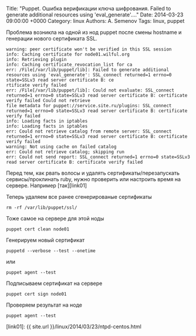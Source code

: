 Title: "Puppet. Ошибка верификации ключа шифрования. Failed to generate additional resources using 'eval_generate'...."
Date: 2014-03-23 09:00:00 +0000
Category: linux
Authors: A. Semenov
Tags: linux, puppet

Проблема возникла на одной из нод puppet после смены hostname и генерации нового сертификата SSL.

    warning: peer certificate won't be verified in this SSL session
    info: Caching certificate for node01.wilful.org
    info: Retrieving plugin
    info: Caching certificate_revocation_list for ca
    err: /File[/var/lib/puppet/lib]: Failed to generate additional resources using 'eval_generate': SSL_connect returned=1 errno=0 state=SSLv3 read server certificate B: ce
    rtificate verify failed
    err: /File[/var/lib/puppet/lib]: Could not evaluate: SSL_connect returned=1 errno=0 state=SSLv3 read server certificate B: certificate verify failed Could not retrieve 
    file metadata for puppet://service.site.ru/plugins: SSL_connect returned=1 errno=0 state=SSLv3 read server certificate B: certificate verify failed
    info: Loading facts in iptables
    info: Loading facts in iptables
    err: Could not retrieve catalog from remote server: SSL_connect returned=1 errno=0 state=SSLv3 read server certificate B: certificate verify failed
    warning: Not using cache on failed catalog
    err: Could not retrieve catalog; skipping run
    err: Could not send report: SSL_connect returned=1 errno=0 state=SSLv3 read server certificate B: certificate verify failed

Перед тем, как рвать волосы и удалять сертификаты/перезапускать сервисы/проклинать ruby, нужно проверить или настроить время на сервере. Например [так][link01]

Теперь удаляем все ранее сгенерированые сертификаты

    rm -rf /var/lib/puppet/ssl/

Тоже самое на сервере для этой ноды

    puppet cert clean node01

Генерируем новый сертификат

    puppetd --verbose --test --onetime 

или

    puppet agent --test 

Подписываем сертификат на сервере

    puppet cert sign node01

Проверяем результат на ноде

    puppet agent --test 


[link01]: {{ site.url }}/linux/2014/03/23/ntpd-centos.html
